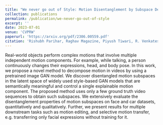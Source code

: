 ```yaml
---
title: "We never go out of Style: Motion Disentanglement by Subspace Decomposition of Latent Space"
collection: publications
permalink: /publication/we-never-go-out-of-style
excerpt: ''
date: 2023-07-01
venue: 'CVPRW'
paperurl: 'https://arxiv.org/pdf/2306.00559.pdf'
citation: 'Rishubh Parihar, Raghav Magazine, Piyush Tiwari, R. Venkatesh Babu. <br><i>2023 IEEE/CVF Conference on Computer Vision and Pattern Recognition Workshops (CVPRW).</i><br>'
---
```


Real-world objects perform complex motions that involve multiple independent motion components. For example, while talking, a person continuously changes their expressions, head, and body pose. In this work, we propose a novel method to decompose motion in videos by using a pretrained image GAN model. We discover disentangled motion subspaces in the latent space of widely used style-based GAN models that are semantically meaningful and control a single explainable motion component. The proposed method uses only a few 
 ground truth video sequences to obtain such subspaces. We extensively evaluate the disentanglement properties of motion subspaces on face and car datasets, quantitatively and qualitatively. Further, we present results for multiple downstream tasks such as motion editing, and selective motion transfer, e.g. transferring only facial expressions without training for it.